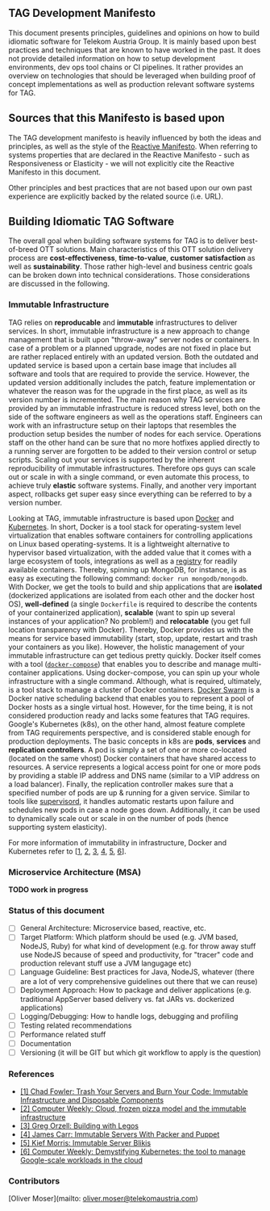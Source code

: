 ## TAG Development Manifesto
This document presents principles, guidelines and opinions on how to build idiomatic software for Telekom Austria Group. It is mainly based upon best practices and techniques that are known to have worked in the past. It does not provide detailed information on how to setup development environments, dev ops tool chains or CI pipelines. It rather provides an overview on technologies that should be leveraged when building proof of concept implementations as well as production relevant software systems for TAG.

## Sources that this Manifesto is based upon
The TAG development manifesto is heavily influenced by both the ideas and principles, as well as the style of the [Reactive Manifesto](http://www.reactivemanifesto.org). When referring to systems properties that are declared in the Reactive Manifesto - such as Responsiveness or Elasticity - we will not explicitly cite the Reactive Manifesto in this document.

Other principles and best practices that are not based upon our own past experience are explicitly backed by the related source (i.e. URL).

## Building Idiomatic TAG Software
The overall goal when building software systems for TAG is to deliver best-of-breed OTT solutions. Main characteristics of this OTT solution delivery process are __cost-effectiveness__, __time-to-value__, __customer satisfaction__ as well as __sustainability__. Those rather high-level and business centric goals can be broken down into technical considerations. Those considerations are discussed in the following.

### Immutable Infrastructure
TAG relies on __reproducable__ and __immutable__ infrastructures to deliver services. In short, immutable infrastructure is a new approach to change management that is built upon "throw-away" server nodes or containers. In case of a problem or a planned upgrade, nodes are not fixed in place but are rather replaced entirely with an updated version. Both the outdated and updated service is based upon a certain base image that includes all software and tools that are required to provide the service. However, the updated version additionally includes the patch, feature implementation or whatever the reason was for the upgrade in the first place, as well as its version number is incremented. The main reason why TAG services are provided by an immutable infrastructure is reduced stress level, both on the side of the software engineers as well as the operations staff. Engineers can work with an infrastructure setup on their laptops that resembles the production setup besides the number of nodes for each service. Operations staff on the other hand can be sure that no more hotfixes applied directly to a running server are forgotten to be added to their version control or setup scripts. Scaling out your services is supported by the inherent reproducibility of immutable infrastructures. Therefore ops guys can scale out or scale in with a single command, or even automate this process, to achieve truly **elastic** software systems. Finally, and another very important aspect, rollbacks get super easy since everything can be referred to by a version number.

Looking at TAG, immutable infrastructure is based upon [Docker](http://www.docker.io) and [Kubernetes](http://www.kubernetes.io). In short, Docker is a tool stack for operating-system level virtualization that enables software containers for controlling applications on Linux based operating-systems. It is a lightweight alternative to hypervisor based virtualization, with the added value that it comes with a large ecosystem of tools, integrations as well as a [registry](http://hub.docker.com) for readily available containers. Thereby, spinning up MongoDB, for instance, is as easy as executing the following command: `docker run mongodb/mongodb`. With Docker, we get the tools to build and ship applications that are **isolated** (dockerized applications are isolated from each other and the docker host OS), **well-defined** (a single `Dockerfile` is required to describe the contents of your containerized application), **scalable** (want to spin up several instances of your application? No problem!) and **relocatable** (you get full location transparency with Docker). Thereby, Docker provides us with the means for service based immutability (start, stop, update, restart and trash your containers as you like). However, the holistic management of your immutable infrastructure can get tedious pretty quickly. Docker itself comes with a tool  ([`docker-compose`](https://docs.docker.com/compose/)) that enables you to describe and manage multi-container applications. Using docker-compose, you can spin up your whole infrastructure with a single command. Although, what is required, ultimately, is a tool stack to manage a cluster of Docker containers. [Docker Swarm](https://docs.docker.com/swarm/) is a Docker native scheduling backend that enables you to represent a pool of Docker hosts as a single virtual host. However, for the time being, it is not considered production ready and lacks some features that TAG requires. Google's Kubernetes (k8s), on the other hand, almost feature complete from TAG requirements perspective, and is considered stable enough for production deployments. The basic concepts in k8s are **pods**, **services** and **replication controllers**. A pod is simply a set of one or more co-located (located on the same vhost) Docker containers that have shared access to resources. A service represents a logical access point for one or more pods by providing a stable IP address and DNS name (similar to a VIP address on a load balancer). Finally, the replication controller makes sure that a specified number of pods are up & running for a given service. Similar to tools like [supervisord](http://www.supervisord), it handles automatic restarts upon failure and schedules new pods in case a node goes down. Additionally, it can be used to dynamically scale out or scale in on the number of pods (hence supporting system elasticity).

For more information of immutability in infrastructure, Docker and Kubernetes refer to [[1](#fowler1), [2](#computerweek), [3](#legos), [4](#pecker), [5](#blikis), [6](#cw-k8s)].

### Microservice Architecture (MSA)
**TODO work in progress**

### Status of this document
- [ ] General Architecture: Microservice based, reactive, etc.
- [ ] Target Platform: Which platform should be used (e.g. JVM based, NodeJS, Ruby) for what kind of development (e.g. for throw away stuff use NodeJS because of speed and productivity, for "tracer" code and production relevant stuff use a JVM langugage etc)
- [ ]  Language Guideline: Best practices for Java, NodeJS, whatever (there are a lot of very comprehensive guidelines out there that we can reuse)
- [ ]  Deployment Approach: How to package and deliver applications (e.g. traditional AppServer based delivery vs. fat JARs vs. dockerized applications)
- [ ]  Logging/Debugging: How to handle logs, debugging and profiling
- [ ]  Testing related recommendations
- [ ]  Performance related stuff
- [ ]  Documentation
- [ ]  Versioning (it will be GIT but which git workflow to apply is the question)

### References
- <a href="http://chadfowler.com/blog/2013/06/23/immutable-deployments/" name="fowler1">[1] Chad Fowler: Trash Your Servers and Burn Your Code: Immutable Infrastructure and Disposable Components</a>
- <a href="http://www.computerweekly.com/feature/Cloud-frozen-pizza-model-and-the-immutable-infrastructure" name="computerweekly">[2] Computer Weekly: Cloud, frozen pizza model and the immutable infrastructure</a>
- <a href="http://techblog.netflix.com/2011/08/building-with-legos.html" name="legos">[3] Greg Orzell: Building with Legos</a>
- <a href="http://blog.james-carr.org/2013/07/24/immutable-servers-with-packer-and-puppet/" name="pecker">[4] James Carr: Immutable Servers With Packer and Puppet</a>
- <a href="http://kief.com/immutable-server.html" name="blikis">[5] Kief Morris: Immutable Server Blikis</a>
- <a name="cw-k8s" href="http://www.computerweekly.com/feature/Demystifying-Kubernetes-the-tool-to-manage-Google-scale-workloads-in-the-cloud">[6] Computer Weekly: Demystifying Kubernetes: the tool to manage Google-scale workloads in the cloud</a>

### Contributors
[Oliver Moser](mailto: oliver.moser@telekomaustria.com)
